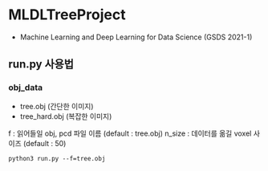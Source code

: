 # MLDLTreeProject

- Machine Learning and Deep Learning for Data Science (GSDS 2021-1)

## run.py 사용법

### obj_data

+ tree.obj (간단한 이미지)
+ tree_hard.obj (복잡한 이미지)

f : 읽어들일 obj, pcd 파일 이름 (default : tree.obj)
n_size : 데이터를 옮길 voxel 사이즈 (default : 50)

```
python3 run.py --f=tree.obj
```

